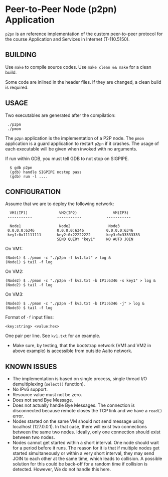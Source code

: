 Peer-to-Peer Node (p2pn) Application
=====

`p2pn` is an reference implementation of the custom peer-to-peer protocol for the course Application and Services in Internet (T-110.5150).


BUILDING
-----

Use `make` to compile source codes.
Use `make clean && make` for a clean build.

Some code are inlined in the header files.
If they are changed, a clean build is required.


USAGE
-----

Two executables are generated after the compilation:

```
 ./p2pn
 ./pmon
```

The `p2pn` application is the implementation of a P2P node.
The `pmon` application is a guard application to restart `p2pn` if it crashes.
The usage of each executable will be given when invoked with no arguments.

If run within GDB, you must tell GDB to not stop on SIGPIPE.

```
  $ gdb p2pn
  (gdb) handle SIGPIPE nostop pass
  (gdb) run -l ....
```

CONFIGURATION
-----

Assume that we are to deploy the following network:

```
  VM1(IP1)              VM2(IP2)                VM(IP3)
 -----------           -----------           -----------

  Node1                 Node2                 Node3
 0.0.0.0:6346          0.0.0.0:6346          0.0.0.0:6346
 key1:0x11111111       key2:0x22222222       key3:0x33333333
                       SEND QUERY "key1"     NO AUTO JOIN

```

On VM1:

```
(Node1) $ ./pmon -c "./p2pn -f kv1.txt" > log &
(Node1) $ tail -f log
```

On VM2:

```
(Node2) $ ./pmon -c "./p2pn -f kv2.txt -b IP1:6346 -s key1" > log &
(Node2) $ tail -f log
```

On VM3:

```
(Node3) $ ./pmon -c "./p2pn -f kv3.txt -b IP1:6346 -j" > log &
(Node3) $ tail -f log
```

Format of `-f` input files:

```
<key:string> <value:hex>
```

One pair per line. See `kv1.txt` for an example.

 - Make sure, by testing, that the bootstrap network (VM1 and VM2 in above example) is accessible from outside Aalto network.


KNOWN ISSUES
-----

 - The implementation is based on single process, single thread I/O demultiplexing (`select()` function).
 - No IPv6 support.
 - Resource value must not be zero.
 - Does not send Bye Message.
 - Does not actually handle Bye Messages. 
   The connection is disconnected because remote closes the TCP link and we have a `read()` error.
 - Nodes started on the same VM should not send message using localhost (127.0.0.1). 
   In that case, there will exist two connections between the same two nodes. 
   Ideally, only one connection should exist between two nodes. 
 - Nodes cannot get started within a short interval. One node should wait for a period before it runs.
   The reason for it is that if multiple nodes get started simultaneously or within a very short interval,
   they may send JOIN to each other at the same time, which leads to collision. 
   A possible solution for this could be back-off for a random time if collision is detected. However,
   We do not handle this here.
